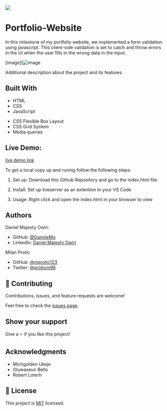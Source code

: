 ![](https://img.shields.io/badge/Microverse-blueviolet)

# Portfolio-Website

In this milestone of my portfolio website, we implemented a form validation using javascript. This client-side validation is set to catch and throw errors in the UI when the user fills in the wrong data in the input. 


[image]!![image](https://user-images.githubusercontent.com/53879944/128551781-d9472c21-1ae7-43ca-8a35-99d5c10ac534.png)

Additional description about the project and its features.

## Built With

- HTML
- CSS
- JavaScript

* CSS Flexible Box Layout
* CSS Grid System
* Media queries

## Live Demo:  
[live demo link](https://danniemo.github.io/Portfolio-Website/)

To get a local copy up and runnig follow the following steps:

1. Set up:
   Download this Github Repository and go to the index.html file

2. Install:
   Set up liveserver as an extention in your VS Code

3. Usage:
   Right click and open the index.html in your browser to view

## Authors

Daniel Majesty Owiri

- GitHub: [@DannieMo](https://github.com/DannieMo)
- LinkedIn: [Daniel Majesty Owiri](linkedin.com/in/daniel-majesty-owiri-85175616b)

Milan Protic

- GitHub: [@mprotic123](https://github.com/mprotic123)
- Twitter: [@proticm98](https://twitter.com/proticm98)

## 🤝 Contributing

Contributions, issues, and feature requests are welcome!

Feel free to check the [issues page](https://github.com/DannieMo/Hello-Microverse/issues).

## Show your support

Give a ⭐️ if you like this project!

## Acknowledgments

- Michgolden Ukeje
- Oluwaseun Bello
- Robert Loterh

## 📝 License

This project is [MIT](./MIT.md) licensed.
